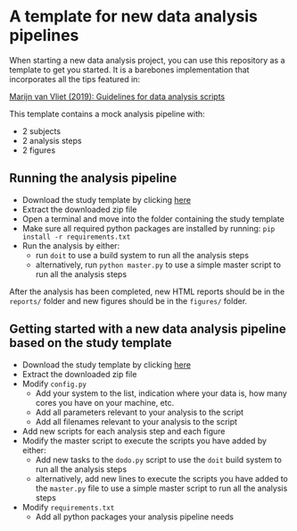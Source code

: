 # A template for new data analysis pipelines

When starting a new data analysis project, you can use this repository as a template to get you started.
It is a barebones implementation that incorporates all the tips featured in:

[Marijn van Vliet (2019): Guidelines for data analysis scripts](https://arxiv.org/abs/1904.06163)

This template contains a mock analysis pipeline with:
 * 2 subjects
 * 2 analysis steps
 * 2 figures

## Running the analysis pipeline
* Download the study template by clicking [here](https://github.com/AaltoImagingLanguage/study_template/archive/master.zip)
* Extract the downloaded zip file
* Open a terminal and move into the folder containing the study template
* Make sure all required python packages are installed by running: `pip install -r requirements.txt`
* Run the analysis by either:
  * run `doit` to use a build system to run all the analysis steps
  * alternatively, run `python master.py` to use a simple master script to run all the analysis steps
  
After the analysis has been completed, new HTML reports should be in the `reports/` folder and new figures should be in the `figures/` folder.

## Getting started with a new data analysis pipeline based on the study template
* Download the study template by clicking [here](https://github.com/AaltoImagingLanguage/study_template/archive/master.zip)
* Extract the downloaded zip file
* Modify `config.py`
  * Add your system to the list, indication where your data is, how many cores you have on your machine, etc.
  * Add all parameters relevant to your analysis to the script
  * Add all filenames relevant to your analysis to the script
* Add new scripts for each analysis step and each figure
* Modify the master script to execute the scripts you have added by either:
  * Add new tasks to the `dodo.py` script to use the `doit` build system to run all the analysis steps
  * alternatively, add new lines to execute the scripts you have added to the `master.py` file to use a simple master script to run all the analysis steps
* Modify `requirements.txt`
  * Add all python packages your analysis pipeline needs

